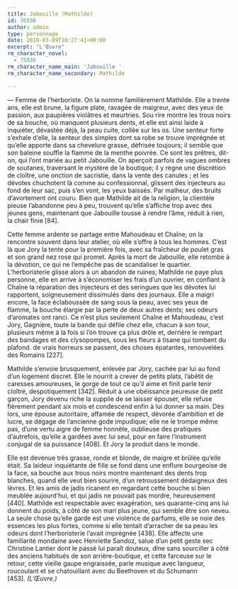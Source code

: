 ```yaml
---
title: Jabouille (Mathilde)
id: 76598
author: admin
type: personnage
date: 2010-03-09T10:27:41+00:00
excerpt: "L'Œuvre"
rm_character_novel:
  - 75936
rm_character_name_main: 'Jabouille '
rm_character_name_secondary: Mathilde

---
```

— Femme de l&rsquo;herboriste. On la nomme familièrement Mathilde. Elle a trente ans, elle est brune, la figure plate, ravagée de maigreur, avec des yeux de passion, aux paupières violâtres et meurtries. Sou rire montre les trous noirs de sa bouche, où manquent plusieurs dents, et elle est ainsi laide à inquiéter, dévastée déjà, la peau cuite, collée sur les os. Une senteur forte s&rsquo;exhale d&rsquo;elle, la senteur des simples dont sa robe se trouve imprégnée et qu&rsquo;elle apporte dans sa chevelure grasse, défrisée toujours; il semble que son baleine souffle la flamme de la menthe poivrée. Ce sont les prêtres, dit-on, qui l&rsquo;ont mariée au petit Jabouille. On aperçoit parfois de vagues ombres de soutanes, traversant le mystère de la boutique; il y règne une discrétion de cloître, une onction de sacristie, dans la vente des canules ; et les dévotes chuchotent là comme au confessionnal, glissent des injecteurs au fond de leur sac, puis s&rsquo;en vont, les yeux baissés. Par malheur, des bruits d&rsquo;avortement ont couru. Bien que Mathilde ait de la religion, la clientèle pieuse l&rsquo;abandonne peu à peu, trouvent qu&rsquo;elle s&rsquo;affiche trop avec des jeunes gens, maintenant que Jabouille tousse à rendre l&rsquo;âme, réduit à rien, la chair finie [84].

Cette femme ardente se partage entre Mahoudeau et Chaîne; on la rencontre souvent dans leur atelier, où elle s&rsquo;offre à tous les hommes. C&rsquo;est là que Jory la tente pour la première fois, avec sa fraîcheur de poulet gras et son grand nez rose qui promet. Après la mort de Jabouille, elle retombe à la dévotion, ce qui ne l&rsquo;empêche pas de scandaliser le quartier. L&rsquo;herboristerie glisse alors à un abandon de ruines; Mathilde ne paye plus personne, elle en arrive à s&rsquo;économiser les frais d&rsquo;un ouvrier, en confiant à Chaîne la réparation des injecteurs et des seringues que les dévotes lui rapportent, soigneusement dissimulés dans des journaux. Elle a maigri encore, la face éclaboussée de sang sous la peau, avec ses yeux de flamme, la bouche élargie par la perte de deux autres dents; ses odeurs d&rsquo;aromates ont ranci. Ce n&rsquo;est plus seulement Chaîne et Mahoudeau, c&rsquo;est Jory, Gagnière, toute la bande qui défile chez elle, chacun à son tour, plusieurs même à la fois si l&rsquo;on trouve ça plus drôle et, derrière le rempart des bandages et des clysopompes, sous les fleurs à tisane qui tombent du plafond. de vrais horreurs se passent, des choses épatantes, renouvelées des Romains [227].

Mathilde s&rsquo;envoie brusquement, enlevée par Jory, cachée par lui au fond d&rsquo;un logement discret. Elle le nourrit a crever de petits plats, l&rsquo;abêtit de caresses amoureuses, le gorge de tout ce qu&rsquo;il aime et finit parle tenir cloîtré, despotiquement [342]. Réduit à une obéissance peureuse de petit garçon, Jory devenu riche la supplie de se laisser épouser, elle refuse fièrement pendant six mois et condescend enfin à lui donner sa main. Dès lors, une épouse autoritaire, affamée de respect, dévorée d&rsquo;ambition et de lucre, se dégage de l&rsquo;ancienne gode impudique; elle ne le trompe même pas, d&rsquo;une vertu aigre de femme honnête, oublieuse des pratiques d&rsquo;autrefois, qu&rsquo;elle a gardées avec lui seul, pour en faire l&rsquo;instrument conjugal de sa puissance [408]. Et Jory la produit dans le monde.

Elle est devenue très grasse, ronde et blonde, de maigre et brûlée qu&rsquo;elle était. Sa laideur inquiétante de fille se fond dans une enflure bourgeoise de la face, sa bouche aux trous noirs montre maintenant des dents trop blanches, quand elle veut bien sourire, d&rsquo;un retroussement dédaigneux des lèvres. Et les amis de jadis ricanent en regardant cette bouche si bien meublée aujourd&rsquo;hui, et qui jadis ne pouvait pas mordre, heureusement [440]. Mathilde est respectable avec exagération, ses quarante-cinq ans lui donnent du poids, à côté de son mari plus jeune, qui semble être son neveu. La seule chose qu&rsquo;elle garde est une violence de parfums, elle se noie des essences les plus fortes, comme si elle tentait d&rsquo;arracher de sa peau les odeurs dont l&rsquo;herboristerie l&rsquo;avait imprégnée [438]. Elle affecte une familiarité mondaine avec Henriette Sandoz, salue d&rsquo;un petit geste sec Christine Lantier dont le passé lui paraît douteux, dîne sans sourciller à côté des anciens habitués de son arrière-boutique, et cette farceuse sur le retour, cette vieille gaupe engraissée, parle musique avec langueur, roucoulant et se chatouillant avec du Beethoven et du Schumann [453]. _(L&rsquo;Œuvre.)_